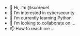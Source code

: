 - 👋 Hi, I’m @scoreuel
- 👀 I’m interested in cybersecurity
- 🌱 I’m currently learning Python
- 💞️ I’m looking to collaborate on ...
- 📫 How to reach me ...

<!---
scoreuel/scoreuel is a ✨ special ✨ repository because its `README.md` (this file) appears on your GitHub profile.
You can click the Preview link to take a look at your changes.
--->
